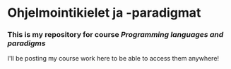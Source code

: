 # Ohjelmointikielet ja -paradigmat

### This is my repository for course *Programming languages and paradigms*

I'll be posting my course work here to be able to access them anywhere!